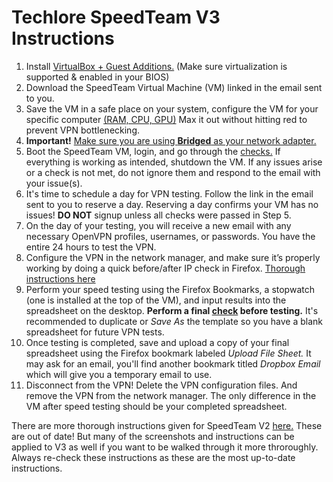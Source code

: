 # Techlore SpeedTeam V3 Instructions

1. Install [VirtualBox + Guest Additions.](https://www.virtualbox.org/) (Make sure virtualization is supported & enabled in your BIOS)
2. Download the SpeedTeam Virtual Machine (VM) linked in the email sent to you.
3. Save the VM in a safe place on your system, configure the VM for your
specific computer [(RAM, CPU, GPU)](https://www.howtogeek.com/124796/the-htg-guide-to-speeding-up-your-virtual-machines/) Max it out without hitting red to prevent VPN bottlenecking.
4. **Important!** [Make sure you are using **Bridged** as your network adapter.](https://geek-university.com/oracle-virtualbox/configure-bridged-networks/)
5. Boot the SpeedTeam VM, login, and go through the [checks.](https://github.com/techlore-official/VPN-reviews/blob/master/speedteam/checks.md) If everything is working as intended, shutdown the VM. If any issues arise or a check is not met, do not ignore them and respond to the email with your issue(s).
6. It's time to schedule a day for VPN testing. Follow the link in the email sent to you to reserve a day. Reserving a day confirms your VM has no issues! **DO NOT** signup unless all checks were passed in Step 5.
7. On the day of your testing, you will receive a new email with any necessary OpenVPN profiles, usernames, or passwords. You have the entire 24 hours to test the VPN.
8. Configure the VPN in the network manager, and make sure it’s properly working by doing a quick before/after IP check in Firefox. [Thorough instructions here](https://www.ch.cam.ac.uk/computing/openvpn-linux-network-manager)
9. Perform your speed testing using the Firefox Bookmarks, a stopwatch (one is installed at the top of the VM), and input results into the spreadsheet on the desktop. **Perform a final [check](https://github.com/techlore-official/VPN-reviews/blob/master/speedteam/checks.md) before testing.** It's recommended to duplicate or *Save As* the template so you have a blank spreadsheet for future VPN tests.
10. Once testing is completed, save and upload a copy of your final spreadsheet using the Firefox bookmark labeled *Upload File Sheet.* It may ask for an email, you'll find another bookmark titled *Dropbox Email* which will give you a temporary email to use.
11. Disconnect from the VPN! Delete the VPN configuration files. And remove the VPN from the network manager. The only difference in the VM after speed testing should be your completed spreadsheet.

There are more thorough instructions given for SpeedTeam V2 [here.](https://techlore.tech/speedteam.pdf) These are out of date! But many of the screenshots and instructions can be applied to V3 as well if you want to be walked through it more throroughly. Always re-check these instructions as these are the most up-to-date instructions.
